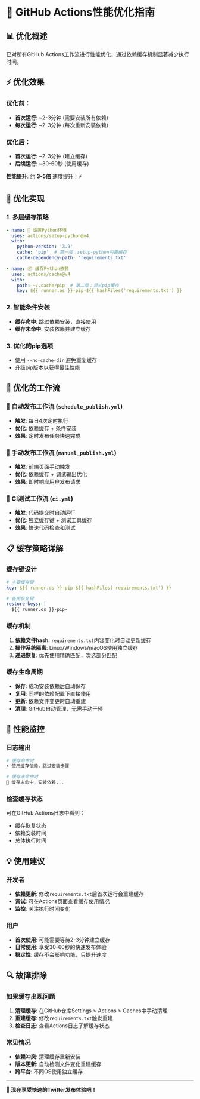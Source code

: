 # 🚀 GitHub Actions性能优化指南

## 📊 优化概述

已对所有GitHub Actions工作流进行性能优化，通过依赖缓存机制显著减少执行时间。

## ⚡ 优化效果

### 优化前：
- **首次运行**: ~2-3分钟 (需要安装所有依赖)
- **每次运行**: ~2-3分钟 (每次重新安装依赖)

### 优化后：
- **首次运行**: ~2-3分钟 (建立缓存)
- **后续运行**: ~30-60秒 (使用缓存)

**性能提升**: 约 **3-5倍** 速度提升！⚡

## 🔧 优化实现

### 1. 多层缓存策略
```yaml
- name: 🐍 设置Python环境
  uses: actions/setup-python@v4
  with:
    python-version: '3.9'
    cache: 'pip'  # 第一层：setup-python内置缓存
    cache-dependency-path: 'requirements.txt'

- name: 📦 缓存Python依赖
  uses: actions/cache@v4
  with:
    path: ~/.cache/pip  # 第二层：显式pip缓存
    key: ${{ runner.os }}-pip-${{ hashFiles('requirements.txt') }}
```

### 2. 智能条件安装
- **缓存命中**: 跳过依赖安装，直接使用
- **缓存未命中**: 安装依赖并建立缓存

### 3. 优化的pip选项
- 使用 `--no-cache-dir` 避免重复缓存
- 升级pip版本以获得最佳性能

## 📁 优化的工作流

### 🔄 自动发布工作流 (`schedule_publish.yml`)
- **触发**: 每日4次定时执行
- **优化**: 依赖缓存 + 条件安装
- **效果**: 定时发布任务快速完成

### 🎯 手动发布工作流 (`manual_publish.yml`)
- **触发**: 前端页面手动触发
- **优化**: 依赖缓存 + 调试输出优化
- **效果**: 即时响应用户发布请求

### 🧪 CI测试工作流 (`ci.yml`)
- **触发**: 代码提交时自动运行
- **优化**: 独立缓存键 + 测试工具缓存
- **效果**: 快速代码检查和测试

## 📋 缓存策略详解

### 缓存键设计
```yaml
# 主要缓存键
key: ${{ runner.os }}-pip-${{ hashFiles('requirements.txt') }}

# 备用恢复键
restore-keys: |
  ${{ runner.os }}-pip-
```

### 缓存机制
1. **依赖文件hash**: `requirements.txt`内容变化时自动更新缓存
2. **操作系统隔离**: Linux/Windows/macOS使用独立缓存
3. **递进恢复**: 优先使用精确匹配，次选部分匹配

### 缓存生命周期
- **保存**: 成功安装依赖后自动保存
- **复用**: 同样的依赖配置下直接使用
- **更新**: 依赖文件变更时自动重建
- **清理**: GitHub自动管理，无需手动干预

## 🎯 性能监控

### 日志输出
```bash
# 缓存命中时
⚡ 使用缓存依赖，跳过安装步骤

# 缓存未命中时  
🔄 缓存未命中，安装依赖...
```

### 检查缓存状态
可在GitHub Actions日志中看到：
- 缓存恢复状态
- 依赖安装时间
- 总体执行时间

## 💡 使用建议

### 开发者
- **依赖更新**: 修改`requirements.txt`后首次运行会重建缓存
- **调试**: 可在Actions页面查看缓存使用情况
- **监控**: 关注执行时间变化

### 用户
- **首次使用**: 可能需要等待2-3分钟建立缓存
- **日常使用**: 享受30-60秒的快速发布体验
- **稳定性**: 缓存不会影响功能，只提升速度

## 🔍 故障排除

### 如果缓存出现问题
1. **清理缓存**: 在GitHub仓库Settings > Actions > Caches中手动清理
2. **重建缓存**: 修改`requirements.txt`触发重建
3. **检查日志**: 查看Actions日志了解缓存状态

### 常见情况
- **依赖冲突**: 清理缓存重新安装
- **版本更新**: 自动检测文件变化重建缓存
- **跨平台**: 不同OS使用独立缓存

---

**🎉 现在享受快速的Twitter发布体验吧！** 